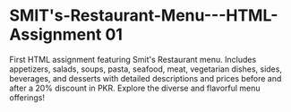 # SMIT's-Restaurant-Menu---HTML-Assignment 01
First HTML assignment featuring Smit's Restaurant menu. Includes appetizers, salads, soups, pasta, seafood, meat, vegetarian dishes, sides, beverages, and desserts with detailed descriptions and prices before and after a 20% discount in PKR. Explore the diverse and flavorful menu offerings!
